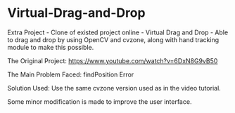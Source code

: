 # Virtual-Drag-and-Drop
Extra Project - Clone of existed project online - Virtual Drag and Drop - Able to drag and drop by using OpenCV and cvzone, along with hand tracking module to make this possible.

The Original Project: https://www.youtube.com/watch?v=6DxN8G9vB50

The Main Problem Faced: findPosition Error

Solution Used: Use the same cvzone version used as in the video tutorial.

Some minor modification is made to improve the user interface.

